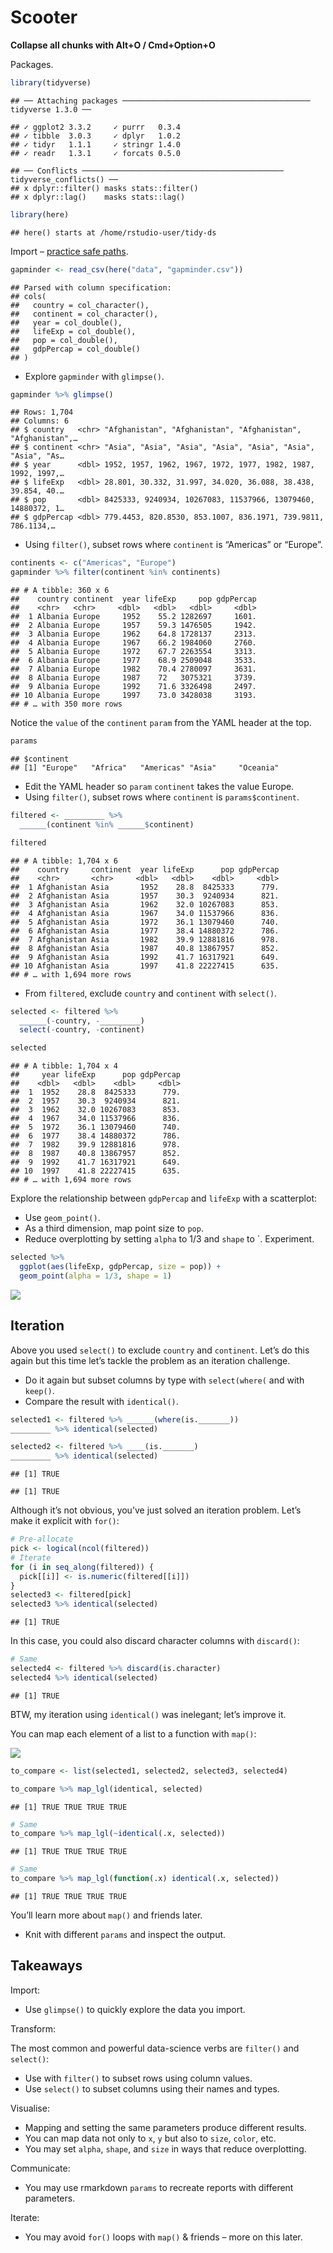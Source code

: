 Scooter
================

**Collapse all chunks with Alt+O / Cmd+Option+O**

Packages.

``` r
library(tidyverse)
```

    ## ── Attaching packages ────────────────────────────────────────── tidyverse 1.3.0 ──

    ## ✓ ggplot2 3.3.2     ✓ purrr   0.3.4
    ## ✓ tibble  3.0.3     ✓ dplyr   1.0.2
    ## ✓ tidyr   1.1.1     ✓ stringr 1.4.0
    ## ✓ readr   1.3.1     ✓ forcats 0.5.0

    ## ── Conflicts ───────────────────────────────────────────── tidyverse_conflicts() ──
    ## x dplyr::filter() masks stats::filter()
    ## x dplyr::lag()    masks stats::lag()

``` r
library(here)
```

    ## here() starts at /home/rstudio-user/tidy-ds

Import – [practice safe paths](https://rstats.wtf/safe-paths.html).

``` r
gapminder <- read_csv(here("data", "gapminder.csv"))
```

    ## Parsed with column specification:
    ## cols(
    ##   country = col_character(),
    ##   continent = col_character(),
    ##   year = col_double(),
    ##   lifeExp = col_double(),
    ##   pop = col_double(),
    ##   gdpPercap = col_double()
    ## )

  - Explore `gapminder` with `glimpse()`.

<!-- end list -->

``` r
gapminder %>% glimpse()
```

    ## Rows: 1,704
    ## Columns: 6
    ## $ country   <chr> "Afghanistan", "Afghanistan", "Afghanistan", "Afghanistan",…
    ## $ continent <chr> "Asia", "Asia", "Asia", "Asia", "Asia", "Asia", "Asia", "As…
    ## $ year      <dbl> 1952, 1957, 1962, 1967, 1972, 1977, 1982, 1987, 1992, 1997,…
    ## $ lifeExp   <dbl> 28.801, 30.332, 31.997, 34.020, 36.088, 38.438, 39.854, 40.…
    ## $ pop       <dbl> 8425333, 9240934, 10267083, 11537966, 13079460, 14880372, 1…
    ## $ gdpPercap <dbl> 779.4453, 820.8530, 853.1007, 836.1971, 739.9811, 786.1134,…

  - Using `filter()`, subset rows where `continent` is “Americas” or
    “Europe”.

<!-- end list -->

``` r
continents <- c("Americas", "Europe")
gapminder %>% filter(continent %in% continents)
```

    ## # A tibble: 360 x 6
    ##    country continent  year lifeExp     pop gdpPercap
    ##    <chr>   <chr>     <dbl>   <dbl>   <dbl>     <dbl>
    ##  1 Albania Europe     1952    55.2 1282697     1601.
    ##  2 Albania Europe     1957    59.3 1476505     1942.
    ##  3 Albania Europe     1962    64.8 1728137     2313.
    ##  4 Albania Europe     1967    66.2 1984060     2760.
    ##  5 Albania Europe     1972    67.7 2263554     3313.
    ##  6 Albania Europe     1977    68.9 2509048     3533.
    ##  7 Albania Europe     1982    70.4 2780097     3631.
    ##  8 Albania Europe     1987    72   3075321     3739.
    ##  9 Albania Europe     1992    71.6 3326498     2497.
    ## 10 Albania Europe     1997    73.0 3428038     3193.
    ## # … with 350 more rows

Notice the `value` of the `continent` `param` from the YAML header at
the top.

``` r
params
```

    ## $continent
    ## [1] "Europe"   "Africa"   "Americas" "Asia"     "Oceania"

  - Edit the YAML header so `param` `continent` takes the value Europe.
  - Using `filter()`, subset rows where `continent` is
    `params$continent`.

<!-- end list -->

``` r
filtered <- _________ %>% 
  ______(continent %in% ______$continent)

filtered
```

    ## # A tibble: 1,704 x 6
    ##    country     continent  year lifeExp      pop gdpPercap
    ##    <chr>       <chr>     <dbl>   <dbl>    <dbl>     <dbl>
    ##  1 Afghanistan Asia       1952    28.8  8425333      779.
    ##  2 Afghanistan Asia       1957    30.3  9240934      821.
    ##  3 Afghanistan Asia       1962    32.0 10267083      853.
    ##  4 Afghanistan Asia       1967    34.0 11537966      836.
    ##  5 Afghanistan Asia       1972    36.1 13079460      740.
    ##  6 Afghanistan Asia       1977    38.4 14880372      786.
    ##  7 Afghanistan Asia       1982    39.9 12881816      978.
    ##  8 Afghanistan Asia       1987    40.8 13867957      852.
    ##  9 Afghanistan Asia       1992    41.7 16317921      649.
    ## 10 Afghanistan Asia       1997    41.8 22227415      635.
    ## # … with 1,694 more rows

  - From `filtered`, exclude `country` and `continent` with `select()`.

<!-- end list -->

``` r
selected <- filtered %>% 
  ______(-country, -_________)
  select(-country, -continent)

selected
```

    ## # A tibble: 1,704 x 4
    ##     year lifeExp      pop gdpPercap
    ##    <dbl>   <dbl>    <dbl>     <dbl>
    ##  1  1952    28.8  8425333      779.
    ##  2  1957    30.3  9240934      821.
    ##  3  1962    32.0 10267083      853.
    ##  4  1967    34.0 11537966      836.
    ##  5  1972    36.1 13079460      740.
    ##  6  1977    38.4 14880372      786.
    ##  7  1982    39.9 12881816      978.
    ##  8  1987    40.8 13867957      852.
    ##  9  1992    41.7 16317921      649.
    ## 10  1997    41.8 22227415      635.
    ## # … with 1,694 more rows

Explore the relationship between `gdpPercap` and `lifeExp` with a
scatterplot:

  - Use `geom_point()`.
  - As a third dimension, map point size to `pop`.
  - Reduce overplotting by setting `alpha` to 1/3 and `shape` to \`.
    Experiment.

<!-- end list -->

``` r
selected %>% 
  ggplot(aes(lifeExp, gdpPercap, size = pop)) + 
  geom_point(alpha = 1/3, shape = 1)
```

![](02_scooter_you_files/figure-gfm/unnamed-chunk-4-1.png)<!-- -->

## Iteration

Above you used `select()` to exclude `country` and `continent`. Let’s do
this again but this time let’s tackle the problem as an iteration
challenge.

  - Do it again but subset columns by type with `select(where(` and with
    `keep()`.
  - Compare the result with `identical()`.

<!-- end list -->

``` r
selected1 <- filtered %>% ______(where(is._______))
_________ %>% identical(selected)

selected2 <- filtered %>% ____(is._______)
_________ %>% identical(selected)
```

    ## [1] TRUE

    ## [1] TRUE

Although it’s not obvious, you’ve just solved an iteration problem.
Let’s make it explicit with `for()`:

``` r
# Pre-allocate
pick <- logical(ncol(filtered))
# Iterate
for (i in seq_along(filtered)) {
  pick[[i]] <- is.numeric(filtered[[i]])
}
selected3 <- filtered[pick]
selected3 %>% identical(selected)
```

    ## [1] TRUE

In this case, you could also discard character columns with `discard()`:

``` r
# Same
selected4 <- filtered %>% discard(is.character)
selected4 %>% identical(selected)
```

    ## [1] TRUE

BTW, my iteration using `identical()` was inelegant; let’s improve it.

You can map each element of a list to a function with `map()`:

![](http://i.imgur.com/O1X1SDb.png)

``` r
to_compare <- list(selected1, selected2, selected3, selected4)

to_compare %>% map_lgl(identical, selected)
```

    ## [1] TRUE TRUE TRUE TRUE

``` r
# Same
to_compare %>% map_lgl(~identical(.x, selected))
```

    ## [1] TRUE TRUE TRUE TRUE

``` r
# Same
to_compare %>% map_lgl(function(.x) identical(.x, selected))
```

    ## [1] TRUE TRUE TRUE TRUE

You’ll learn more about `map()` and friends later.

  - Knit with different `params` and inspect the output.

## Takeaways

Import:

  - Use `glimpse()` to quickly explore the data you import.

Transform:

The most common and powerful data-science verbs are `filter()` and
`select()`:

  - Use with `filter()` to subset rows using column values.
  - Use `select()` to subset columns using their names and types.

Visualise:

  - Mapping and setting the same parameters produce different results.
  - You can map data not only to `x`, `y` but also to `size`, `color`,
    etc.
  - You may set `alpha`, `shape`, and `size` in ways that reduce
    overplotting.

Communicate:

  - You may use rmarkdown `params` to recreate reports with different
    parameters.

Iterate:

  - You may avoid `for()` loops with `map()` & friends – more on this
    later.
